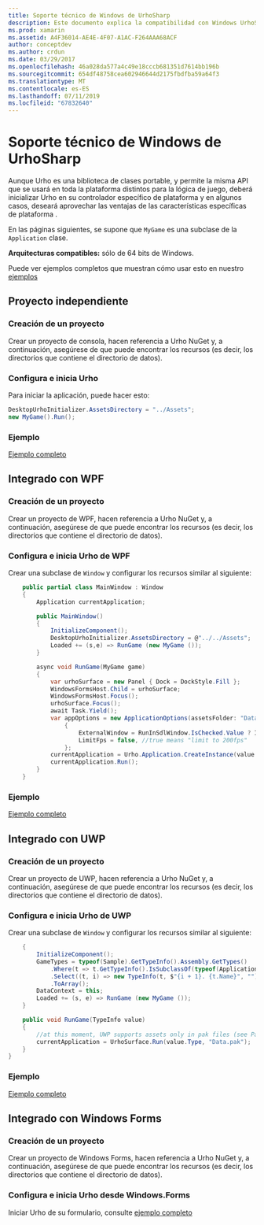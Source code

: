 ```yaml
---
title: Soporte técnico de Windows de UrhoSharp
description: Este documento explica la compatibilidad con Windows UrhoSharp. Describe cómo crear un proyecto, configurar e iniciar Urho, integrar con WPF e integrar con UWP.
ms.prod: xamarin
ms.assetid: A4F36014-AE4E-4F07-A1AC-F264AAA68ACF
author: conceptdev
ms.author: crdun
ms.date: 03/29/2017
ms.openlocfilehash: 46a028da577a4c49e18cccb681351d7614bb196b
ms.sourcegitcommit: 654df48758cea602946644d2175fbdfba59a64f3
ms.translationtype: MT
ms.contentlocale: es-ES
ms.lasthandoff: 07/11/2019
ms.locfileid: "67832640"
---
```

# <a name="urhosharp-windows-support"></a>Soporte técnico de Windows de UrhoSharp

Aunque Urho es una biblioteca de clases portable, y permite la misma API que se usará en toda la plataforma distintos para la lógica de juego, deberá inicializar Urho en su controlador específico de plataforma y en algunos casos, deseará aprovechar las ventajas de las características específicas de plataforma .

En las páginas siguientes, se supone que `MyGame` es una subclase de la `Application` clase.

**Arquitecturas compatibles:** sólo de 64 bits de Windows.

Puede ver ejemplos completos que muestran cómo usar esto en nuestro [ejemplos](https://github.com/xamarin/urho-samples/tree/master/FeatureSamples)

## <a name="standalone-project"></a>Proyecto independiente

### <a name="creating-a-project"></a>Creación de un proyecto

Crear un proyecto de consola, hacen referencia a Urho NuGet y, a continuación, asegúrese de que puede encontrar los recursos (es decir, los directorios que contiene el directorio de datos).

### <a name="configuring-and-launching-urho"></a>Configura e inicia Urho

Para iniciar la aplicación, puede hacer esto:

```csharp
DesktopUrhoInitializer.AssetsDirectory = "../Assets";
new MyGame().Run();
```

### <a name="example"></a>Ejemplo

[Ejemplo completo](https://github.com/xamarin/urho-samples/tree/master/FeatureSamples/Desktop)

## <a name="integrated-with-wpf"></a>Integrado con WPF

### <a name="creating-a-project"></a>Creación de un proyecto

Crear un proyecto de WPF, hacen referencia a Urho NuGet y, a continuación, asegúrese de que puede encontrar los recursos (es decir, los directorios que contiene el directorio de datos).

### <a name="configuring-and-launching-urho-from-wpf"></a>Configura e inicia Urho de WPF

Crear una subclase de `Window` y configurar los recursos similar al siguiente:

```csharp
    public partial class MainWindow : Window
    {
        Application currentApplication;

        public MainWindow()
        {
            InitializeComponent();
            DesktopUrhoInitializer.AssetsDirectory = @"../../Assets";
            Loaded += (s,e) => RunGame (new MyGame ());
        }

        async void RunGame(MyGame game)
        {
            var urhoSurface = new Panel { Dock = DockStyle.Fill };
            WindowsFormsHost.Child = urhoSurface;
            WindowsFormsHost.Focus();
            urhoSurface.Focus();
            await Task.Yield();
            var appOptions = new ApplicationOptions(assetsFolder: "Data")
                {
                    ExternalWindow = RunInSdlWindow.IsChecked.Value ? IntPtr.Zero : urhoSurface.Handle,
                    LimitFps = false, //true means "limit to 200fps"
                };
            currentApplication = Urho.Application.CreateInstance(value.Type, appOptions);
            currentApplication.Run();
        }
    }
```

### <a name="example"></a>Ejemplo

[Ejemplo completo](https://github.com/xamarin/urho-samples/tree/master/FeatureSamples/WPF)

## <a name="integrated-with-uwp"></a>Integrado con UWP

### <a name="creating-a-project"></a>Creación de un proyecto

Crear un proyecto de UWP, hacen referencia a Urho NuGet y, a continuación, asegúrese de que puede encontrar los recursos (es decir, los directorios que contiene el directorio de datos).

### <a name="configuring-and-launching-urho-from-uwp"></a>Configura e inicia Urho de UWP

Crear una subclase de `Window` y configurar los recursos similar al siguiente:

```csharp
    {
        InitializeComponent();
        GameTypes = typeof(Sample).GetTypeInfo().Assembly.GetTypes()
            .Where(t => t.GetTypeInfo().IsSubclassOf(typeof(Application)) && t != typeof(Sample))
            .Select((t, i) => new TypeInfo(t, $"{i + 1}. {t.Name}", ""))
            .ToArray();
        DataContext = this;
        Loaded += (s, e) => RunGame (new MyGame ());
    }

    public void RunGame(TypeInfo value)
    {
        //at this moment, UWP supports assets only in pak files (see PackageTool)
        currentApplication = UrhoSurface.Run(value.Type, "Data.pak");
    }
}
```

### <a name="example"></a>Ejemplo

[Ejemplo completo](https://github.com/xamarin/urho-samples/tree/master/FeatureSamples/UWP)

## <a name="integrated-with-windows-forms"></a>Integrado con Windows Forms

### <a name="creating-a-project"></a>Creación de un proyecto

Crear un proyecto de Windows Forms, hacen referencia a Urho NuGet y, a continuación, asegúrese de que puede encontrar los recursos (es decir, los directorios que contiene el directorio de datos).

### <a name="configuring-and-launching-urho-from-windowsforms"></a>Configura e inicia Urho desde Windows.Forms

Iniciar Urho de su formulario, consulte [ejemplo completo](https://github.com/xamarin/urho-samples/blob/master/FeatureSamples/WinForms/SamplesForm.cs)
